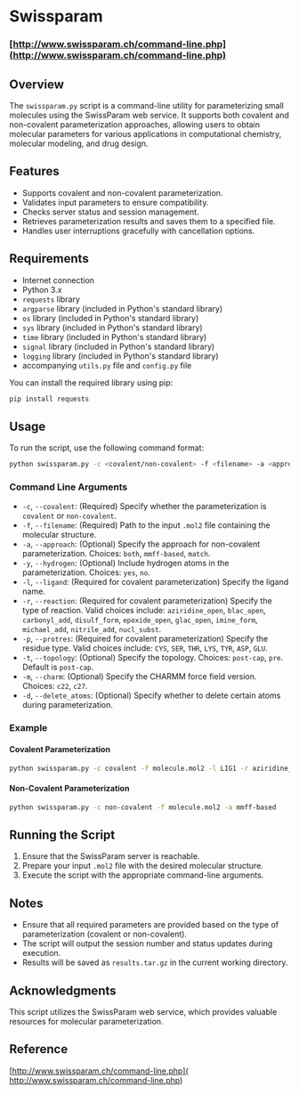 # Swissparam

### [http://www.swissparam.ch/command-line.php](http://www.swissparam.ch/command-line.php)

## Overview

The `swissparam.py` script is a command-line utility for parameterizing small molecules using the SwissParam web service. It supports both covalent and non-covalent parameterization approaches, allowing users to obtain molecular parameters for various applications in computational chemistry, molecular modeling, and drug design.

## Features

- Supports covalent and non-covalent parameterization.
- Validates input parameters to ensure compatibility.
- Checks server status and session management.
- Retrieves parameterization results and saves them to a specified file.
- Handles user interruptions gracefully with cancellation options.

## Requirements

- Internet connection
- Python 3.x
- `requests` library
- `argparse` library (included in Python's standard library)
- `os` library (included in Python's standard library)
- `sys` library (included in Python's standard library)
- `time` library (included in Python's standard library)
- `signal` library (included in Python's standard library)
- `logging` library (included in Python's standard library)
- accompanying `utils.py` file and `config.py` file

You can install the required library using pip:

```bash
pip install requests
```

## Usage

To run the script, use the following command format:

```bash
python swissparam.py -c <covalent/non-covalent> -f <filename> -a <approach> [-h <True/False>] -l <ligand> -r <reaction> -p <protres> [-t <topology>] [-m <charm>] [-d <delete_atoms>]
```

### Command Line Arguments

- `-c`, `--covalent`: (Required) Specify whether the parameterization is `covalent` or `non-covalent`.
- `-f`, `--filename`: (Required) Path to the input `.mol2` file containing the molecular structure.
- `-a`, `--approach`: (Optional) Specify the approach for non-covalent parameterization. Choices: `both`, `mmff-based`, `match`.
- `-y`, `--hydrogen`: (Optional) Include hydrogen atoms in the parameterization. Choices: `yes`, `no`.
- `-l`, `--ligand`: (Required for covalent parameterization) Specify the ligand name.
- `-r`, `--reaction`: (Required for covalent parameterization) Specify the type of reaction. Valid choices include: `aziridine_open`, `blac_open`, `carbonyl_add`, `disulf_form`, `epoxide_open`, `glac_open`, `imine_form`, `michael_add`, `nitrile_add`, `nucl_subst`.
- `-p`, `--protres`: (Required for covalent parameterization) Specify the residue type. Valid choices include: `CYS`, `SER`, `THR`, `LYS`, `TYR`, `ASP`, `GLU`.
- `-t`, `--topology`: (Optional) Specify the topology. Choices: `post-cap`, `pre`. Default is `post-cap`.
- `-m`, `--charm`: (Optional) Specify the CHARMM force field version. Choices: `c22`, `c27`.
- `-d`, `--delete_atoms`: (Optional) Specify whether to delete certain atoms during parameterization.

### Example

#### Covalent Parameterization

```bash
python swissparam.py -c covalent -f molecule.mol2 -l LIG1 -r aziridine_open -p CYS
```

#### Non-Covalent Parameterization

```bash
python swissparam.py -c non-covalent -f molecule.mol2 -a mmff-based
```

## Running the Script

1. Ensure that the SwissParam server is reachable.
2. Prepare your input `.mol2` file with the desired molecular structure.
3. Execute the script with the appropriate command-line arguments.

## Notes

- Ensure that all required parameters are provided based on the type of parameterization (covalent or non-covalent).
- The script will output the session number and status updates during execution.
- Results will be saved as `results.tar.gz` in the current working directory.

## Acknowledgments

This script utilizes the SwissParam web service, which provides valuable resources for molecular parameterization.

## Reference

[http://www.swissparam.ch/command-line.php](
http://www.swissparam.ch/command-line.php)
